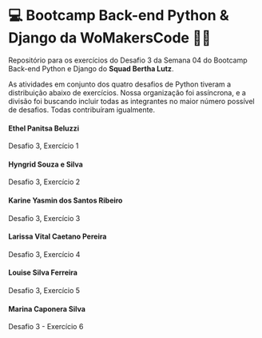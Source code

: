 # 💻 Bootcamp Back-end Python & Django da WoMakersCode 👩‍💻

Repositório para os exercícios do Desafio 3 da Semana 04 do Bootcamp Back-end Python e Django do **Squad Bertha Lutz**.

As atividades em conjunto dos quatro desafios de Python tiveram a distribuição abaixo de exercícios. Nossa organização foi assíncrona, e a divisão foi buscando incluir todas as integrantes no maior número possível de desafios. Todas contribuíram igualmente.


#### Ethel Panitsa Beluzzi
Desafio 3, Exercício 1 <br>


#### Hyngrid Souza e Silva
Desafio 3, Exercício 2 <br>



#### Karine Yasmin dos Santos Ribeiro
Desafio 3, Exercício 3 <br>



#### Larissa Vital Caetano Pereira
Desafio 3, Exercício 4 <br>



#### Louise Silva Ferreira
Desafio 3, Exercício 5 <br>


#### Marina Caponera Silva
Desafio 3 - Exercício 6<br>


<!-- 
#### Natália do Nascimento da Costa

Desafio 1, Exercício 7<br>
Desafio 2, Exercício 7<br>
Desafio 1, Exercício 8<br>
Desafio 2, Exercício 8<br>


#### Sofia Nakamaru

Desafio 1, Exercício 9 <br>
Desafio 2, Exercício 9 <br>
Desafio 1, Exercício 10 <br>
Desafio 2, Exercício 10 <br> -->

